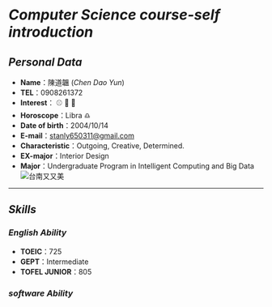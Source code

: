 # _Computer Science course-self introduction_
## ***Personal Data***
* **Name**：陳道韞  \(_Chen Dao Yun_)
* **TEL**：0908261372
* **Interest**： :baseball: :basketball: :musical_keyboard: 
* **Horoscope**：Libra :libra:
* **Date of birth**：2004/10/14
* **E-mail**：stanly650311@gmail.com
* **Characteristic**：Outgoing, Creative, Determined.
* **EX-major**：Interior Design
*  **Major**：Undergraduate Program in Intelligent Computing and Big Data
  ![台南又又美](https://github.com/user-attachments/assets/66d15ed8-daed-450f-abfe-12522b801149)
*****
## ***Skills***
### ***English Ability***
* **TOEIC**：725
* **GEPT**：Intermediate
* **TOFEL JUNIOR**：805
### ***software Ability***




